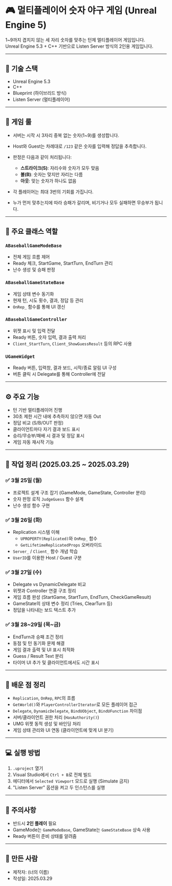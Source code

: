 # 🎮 멀티플레이어 숫자 야구 게임 (Unreal Engine 5)

1~9까지 겹치지 않는 세 자리 숫자를 맞추는 턴제 멀티플레이어 게임입니다.  
Unreal Engine 5.3 + C++ 기반으로 Listen Server 방식의 2인용 게임입니다.

---

## 🔧 기술 스택

- Unreal Engine 5.3
- C++
- Blueprint (하이브리드 방식)
- Listen Server (멀티플레이어)

---

## 🎯 게임 룰

- 서버는 시작 시 3자리 중복 없는 숫자(1~9)를 생성합니다.
- Host와 Guest는 차례대로 `/123` 같은 숫자를 입력해 정답을 추측합니다.
- 판정은 다음과 같이 처리됩니다:
  - **스트라이크(S)**: 자리수와 숫자가 모두 맞음
  - **볼(B)**: 숫자는 맞지만 자리는 다름
  - **아웃**: 맞는 숫자가 하나도 없음

- 각 플레이어는 최대 3번의 기회를 가집니다.
- 누가 먼저 맞추는지에 따라 승패가 갈리며, 비기거나 모두 실패하면 무승부가 됩니다.

---

## 📂 주요 클래스 역할

### `ABaseballGameModeBase`
- 전체 게임 흐름 제어
- Ready 체크, StartGame, StartTurn, EndTurn 관리
- 난수 생성 및 승패 판정

### `ABaseballGameStateBase`
- 게임 상태 변수 동기화
- 현재 턴, 시도 횟수, 결과, 정답 등 관리
- `OnRep_` 함수를 통해 UI 갱신

### `ABaseballGameController`
- 위젯 표시 및 입력 전달
- Ready 버튼, 숫자 입력, 결과 출력 처리
- `Client_StartTurn`, `Client_ShowGuessResult` 등의 RPC 사용

### `UGameWidget`
- Ready 버튼, 입력창, 결과 보드, 시작/종료 알림 UI 구성
- 버튼 클릭 시 Delegate를 통해 Controller에 전달

---

## ⚙️ 주요 기능

- 턴 기반 멀티플레이어 진행
- 30초 제한 시간 내에 추측하지 않으면 자동 Out
- 정답 비교 (S/B/OUT 판정)
- 클라이언트마다 자기 결과 보드 표시
- 승리/무승부/패배 시 결과 및 정답 표시
- 게임 자동 재시작 기능

---

## 📅 작업 정리 (2025.03.25 ~ 2025.03.29)

### ✅ 3월 25일 (월)
- 프로젝트 설계 구조 잡기 (GameMode, GameState, Controller 분리)
- 숫자 판정 로직 `JudgeGuess` 함수 설계
- 난수 생성 함수 구현

### ✅ 3월 26일 (화)
- Replication 시스템 이해
  - `UPROPERTY(Replicated)`와 `OnRep_` 함수
  - `GetLifetimeReplicatedProps` 오버라이드
- `Server_` / `Client_` 함수 개념 학습
- `UserID`를 이용한 Host / Guest 구분

### ✅ 3월 27일 (수)
- Delegate vs DynamicDelegate 비교
- 위젯과 Controller 연결 구조 정리
- 게임 흐름 완성 (StartGame, StartTurn, EndTurn, CheckGameResult)
- GameState의 상태 변수 정리 (Tries, ClearTurn 등)
- 정답을 나타내는 보드 텍스트 추가

### ✅ 3월 28~29일 (목~금)
- EndTurn과 승패 조건 정리
- 동점 및 턴 동기화 문제 해결
- 게임 결과 출력 및 UI 표시 최적화
- Guess / Result Text 분리
- 타이머 UI 추가 및 클라이언트에서도 시간 표시

---

## 🧠 배운 점 정리

- `Replication`, `OnRep`, `RPC`의 흐름
- `GetWorld()`와 `PlayerControllerIterator`로 모든 플레이어 접근
- `Delegate`, `DynamicDelegate`, `BindUObject`, `BindUFunction` 차이점
- 서버/클라이언트 권한 처리 (`HasAuthority()`)
- UMG 위젯 동적 생성 및 바인딩 처리
- 게임 상태 관리와 UI 연동 (클라이언트에 맞게 UI 분기)

---

## 💻 실행 방법

1. `.uproject` 열기
2. Visual Studio에서 `Ctrl + B`로 전체 빌드
3. 에디터에서 `Selected Viewport` 모드로 실행 (Simulate 금지)
4. "Listen Server" 옵션을 켜고 두 인스턴스를 실행

---

## 📌 주의사항

- 반드시 **2인 플레이** 필요
- GameMode는 `GameModeBase`, GameState는 `GameStateBase` 상속 사용
- Ready 버튼이 준비 상태를 알려줌

---

## 🙌 만든 사람

- 제작자: (너의 이름)
- 작성일: 2025.03.29

